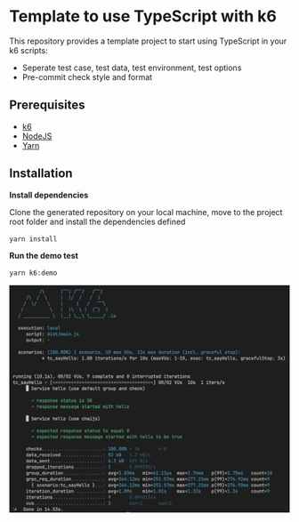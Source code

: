 # Template to use TypeScript with k6

This repository provides a template project to start using TypeScript in your k6 scripts:

- Seperate test case, test data, test environment, test options
- Pre-commit check style and format

## Prerequisites

- [k6](https://k6.io/docs/getting-started/installation)
- [NodeJS](https://nodejs.org/en/download/)
- [Yarn](https://yarnpkg.com/getting-started/install)

## Installation

**Install dependencies**

Clone the generated repository on your local machine, move to the project root folder and install the dependencies defined

```bash
yarn install
```

**Run the demo test**

```bash
yarn k6:demo
```

![k6demo](docs/images/k6demo.png)
